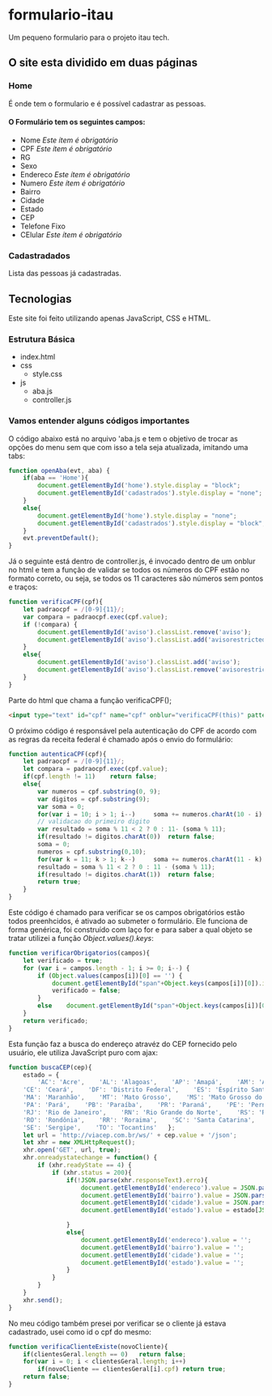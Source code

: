 # formulario-itau

Um pequeno formulario para o projeto itau tech.

## O site esta dividido em duas páginas

### Home

É onde tem o formulario e é possível cadastrar as pessoas.

#### O Formulário tem os seguintes campos:

* Nome  _Este ítem é obrigatório_
* CPF  _Este ítem é obrigatório_
* RG
* Sexo
* Endereco  _Este ítem é obrigatório_
* Numero  _Este ítem é obrigatório_
* Bairro
* Cidade
* Estado
* CEP
* Telefone Fixo
* CElular  _Este ítem é obrigatório_

### Cadastradados

Lista das pessoas já cadastradas.

## Tecnologias

Este site foi feito utilizando apenas JavaScript, CSS e HTML.

### Estrutura Básica

- index.html
- css
  - style.css
- js
  - aba.js
  - controller.js

### Vamos entender alguns códigos importantes

O código abaixo está no arquivo 'aba.js e tem o objetivo de trocar as opções do menu sem que com isso a tela seja atualizada, imitando uma tabs:

```javascript
function openAba(evt, aba) {
	if(aba == 'Home'){
		document.getElementById('home').style.display = "block";
		document.getElementById('cadastrados').style.display = "none";
	}
	else{
		document.getElementById('home').style.display = "none";
		document.getElementById('cadastrados').style.display = "block";
	}
	evt.preventDefault();
}
```

Já o seguinte está dentro de controller.js, é invocado dentro de um onblur no html e tem a função de validar se todos os números do CPF estão no formato correto, ou seja, se todos os 11 caracteres são números sem pontos e traços:

```javascript
function verificaCPF(cpf){
	let padraocpf = /[0-9]{11}/;
	var compara = padraocpf.exec(cpf.value);
	if (!compara) {
		document.getElementById('aviso').classList.remove('aviso');
		document.getElementById('aviso').classList.add('avisorestricted');
	}
	else{
		document.getElementById('aviso').classList.add('aviso');
		document.getElementById('aviso').classList.remove('avisorestricted');
	}
}
```

Parte do html que chama a função verificaCPF();

```html
<input type="text" id="cpf" name="cpf" onblur="verificaCPF(this)" pattern="[0-9]{11}" placeholder="insira seu CPF (somente números)" maxlength="11" style="width: 20em" value="" required>
```

O próximo código é responsável pela autenticação do CPF de acordo com as regras da receita federal é chamado após o envio do formulário:

```javascript
function autenticaCPF(cpf){
	let padraocpf = /[0-9]{11}/;
	let compara = padraocpf.exec(cpf.value);
	if(cpf.length != 11)	return false;
	else{
		var numeros = cpf.substring(0, 9);
		var digitos = cpf.substring(9);
		var soma = 0;
		for(var i = 10; i > 1; i--)		soma += numeros.charAt(10 - i) * i;		
		// validacao do primeiro digito
		var resultado = soma % 11 < 2 ? 0 : 11- (soma % 11);
		if(resultado != digitos.charAt(0))	return false;		
		soma = 0;
		numeros = cpf.substring(0,10);
		for(var k = 11; k > 1; k--)		soma += numeros.charAt(11 - k) * k;		
		resultado = soma % 11 < 2 ? 0 : 11 - (soma % 11);
		if(resultado != digitos.charAt(1))	return false;
		return true;
	}
}
```
Este código é chamado para verificar se os campos obrigatórios estão todos preenhcidos, é ativado ao submeter o formulário. Ele funciona de forma genérica, foi construído com laço for e para saber a qual objeto se tratar utilizei a função *Object.values().keys*:

```javascript
function verificarObrigatorios(campos){
	let verificado = true;
	for (var i = campos.length - 1; i >= 0; i--) {
		if (Object.values(campos[i])[0] == '') {
			document.getElementById("span"+Object.keys(campos[i])[0]).innerHTML="* campo obrigatorio";  
			verificado = false;
		}
		else	document.getElementById("span"+Object.keys(campos[i])[0]).innerHTML="*";		
	}	
	return verificado;
}
```

Esta função faz a busca do endereço atravéz do CEP fornecido pelo usuário, ele utiliza JavaScript puro com ajax:

```javascript
function buscaCEP(cep){
	estado = {
		'AC': 'Acre',    'AL': 'Alagoas',    'AP': 'Amapá',    'AM': 'Amazonas',    'BA': 'Bahia',
    'CE': 'Ceará',    'DF': 'Distrito Federal',    'ES': 'Espírito Santo',    'GO': 'Goiás',
    'MA': 'Maranhão',    'MT': 'Mato Grosso',    'MS': 'Mato Grosso do Sul',    'MG': 'Minas Gerais',
    'PA': 'Pará',    'PB': 'Paraíba',    'PR': 'Paraná',    'PE': 'Pernambuco',    'PI': 'Piauí',
    'RJ': 'Rio de Janeiro',    'RN': 'Rio Grande do Norte',    'RS': 'Rio Grande do Sul',
    'RO': 'Rondônia',    'RR': 'Roraima',    'SC': 'Santa Catarina',    'SP': 'São Paulo',
    'SE': 'Sergipe',    'TO': 'Tocantins'	};
	let url = 'http://viacep.com.br/ws/' + cep.value + '/json';
	let xhr = new XMLHttpRequest();
	xhr.open('GET', url, true);
	xhr.onreadystatechange = function() {
        if (xhr.readyState == 4) {
            if (xhr.status = 200){
				if(!JSON.parse(xhr.responseText).erro){					
					document.getElementById('endereco').value = JSON.parse(xhr.responseText).logradouro;
					document.getElementById('bairro').value = JSON.parse(xhr.responseText).bairro;
					document.getElementById('cidade').value = JSON.parse(xhr.responseText).localidade;
					document.getElementById('estado').value = estado[JSON.parse(xhr.responseText).uf];

				}
				else{
					document.getElementById('endereco').value = '';
					document.getElementById('bairro').value = '';
					document.getElementById('cidade').value = '';
					document.getElementById('estado').value = '';
				}
			}
        }
    }
    xhr.send();
}
```

No meu código também presei por verificar se o cliente já estava cadastrado, usei como id o cpf do mesmo:

```javascript
function verificaClienteExiste(novoCliente){
	if(clientesGeral.length == 0)	return false;
	for(var i = 0; i < clientesGeral.length; i++)
		if(novoCliente == clientesGeral[i].cpf) return true;
	return false;
}
```